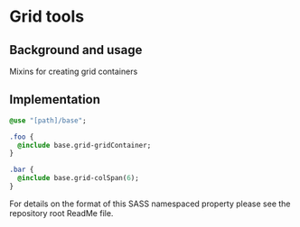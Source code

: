 # Grid tools

## Background and usage

Mixins for creating grid containers

## Implementation

```sass
@use "[path]/base";

.foo {
  @include base.grid-gridContainer;
}

.bar {
  @include base.grid-colSpan(6);
}
```

For details on the format of this SASS namespaced property please see the repository root ReadMe file.
